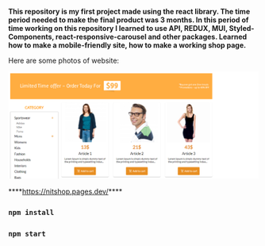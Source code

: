 **This repository is my first project made using the react library. The time period needed to make the final product was 3 months. In this period of time working on this repository I learned to use API, REDUX, MUI, Styled-Components, react-responsive-carousel and other packages. Learned how to make a mobile-friendly site, how to make a working shop page.**

Here are some photos of website:

![123](src/SiteImages/site1.png)

\***\*https://nitshop.pages.dev/****

### `npm install`

### `npm start`
